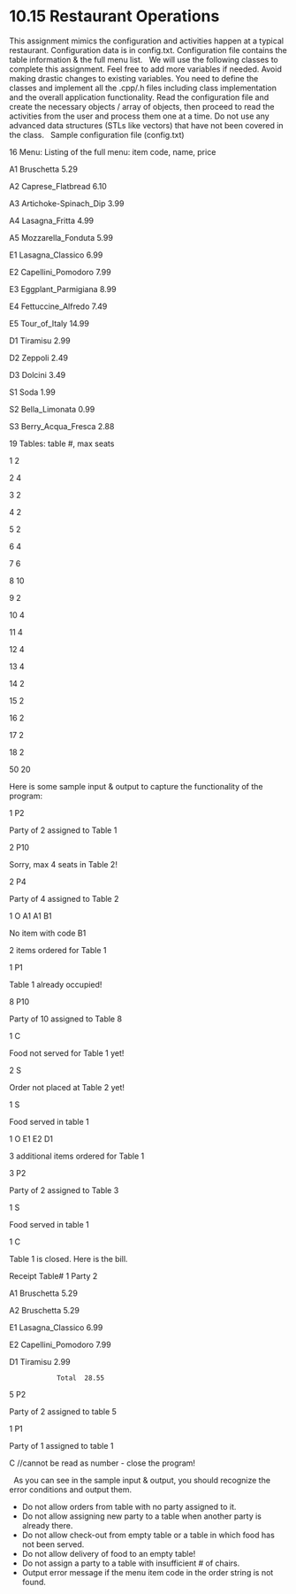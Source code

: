 # 10.15 Restaurant Operations
This assignment mimics the configuration and activities happen at a typical restaurant. Configuration data is in config.txt. Configuration file contains the table information & the full menu list.   We will use the following classes to complete this assignment. Feel free to add more variables if needed. Avoid making drastic changes to existing variables. You need to define the classes and implement all the .cpp/.h files including class implementation and the overall application functionality.
Read the configuration file and create the necessary objects / array of objects, then proceed to read the activities from the user and process them one at a time. Do not use any advanced data structures (STLs like vectors) that have not been covered in the class.   Sample configuration file (config.txt)

16 Menu: Listing of the full menu: item code, name, price 

A1 Bruschetta 5.29

A2 Caprese_Flatbread 6.10

A3 Artichoke-Spinach_Dip 3.99

A4 Lasagna_Fritta 4.99

A5 Mozzarella_Fonduta 5.99

E1 Lasagna_Classico 6.99

E2 Capellini_Pomodoro 7.99

E3 Eggplant_Parmigiana 8.99

E4 Fettuccine_Alfredo 7.49

E5 Tour_of_Italy 14.99

D1 Tiramisu 2.99

D2 Zeppoli 2.49

D3 Dolcini 3.49

S1 Soda 1.99

S2 Bella_Limonata 0.99

S3 Berry_Acqua_Fresca 2.88


19 Tables:  table #, max seats

1 2

2 4 

3 2 

4 2 

5 2 

6 4 

7 6 

8 10 

9 2 

10 4 

11 4 

12 4 

13 4 

14 2 

15 2 

16 2 

17 2 

18 2

50 20

Here is some sample input & output to capture the functionality of the program:

1 P2

Party of 2 assigned to Table 1

2 P10

Sorry, max 4 seats in Table 2!

2 P4

Party of 4 assigned to Table 2

1 O A1 A1 B1

No item with code B1

2 items ordered for Table 1

1 P1

Table 1 already occupied!

8 P10

Party of 10 assigned to Table 8

1 C

Food not served for Table 1 yet!

2 S

Order not placed at Table 2 yet!

1 S

Food served in table 1

1 O E1 E2 D1

3 additional items ordered for Table 1

3 P2

Party of 2 assigned to Table 3

1 S

Food served in table 1

1 C

Table 1 is closed. Here is the bill.

Receipt Table# 1 Party 2

A1         Bruschetta   5.29

A2         Bruschetta   5.29

E1   Lasagna_Classico   6.99

E2 Capellini_Pomodoro   7.99

D1           Tiramisu   2.99

                Total  28.55

5 P2

Party of 2 assigned to table 5

1 P1

Party of 1 assigned to table 1

C    //cannot be read as number - close the program!

 
As you can see in the sample input & output, you should recognize the error conditions and output them.
* Do not allow orders from table with no party assigned to it.
* Do not allow assigning new party to a table when another party is already there.
* Do not allow check-out from empty table or a table in which food has not been served.
* Do not allow delivery of food to an empty table!
* Do not assign a party to a table with insufficient # of chairs.
* Output error message if the menu item code in the order string is not found.
